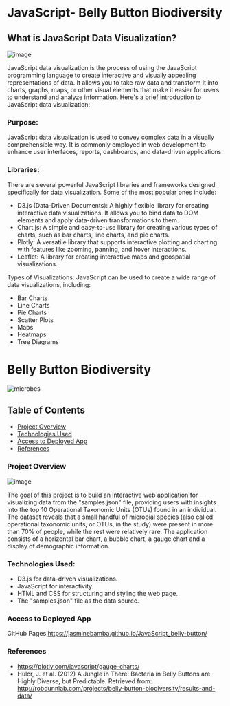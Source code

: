 # JavaScript- Belly Button Biodiversity


## What is JavaScript Data Visualization?

![image](https://github.com/JasmineBamba/JavaScript_belly-button/assets/135666038/9c7124e0-7c07-4e22-86f8-1da0149609c4)

JavaScript data visualization is the process of using the JavaScript programming language to create interactive and visually appealing representations of data. It allows you to take raw data and transform it into charts, graphs, maps, or other visual elements that make it easier for users to understand and analyze information. Here's a brief introduction to JavaScript data visualization:

### Purpose: 
JavaScript data visualization is used to convey complex data in a visually comprehensible way. It is commonly employed in web development to enhance user interfaces, reports, dashboards, and data-driven applications.

### Libraries: 
There are several powerful JavaScript libraries and frameworks designed specifically for data visualization. Some of the most popular ones include:

- D3.js (Data-Driven Documents): A highly flexible library for creating interactive data visualizations. It allows you to bind data to DOM elements and apply data-driven transformations to them.
- Chart.js: A simple and easy-to-use library for creating various types of charts, such as bar charts, line charts, and pie charts.
- Plotly: A versatile library that supports interactive plotting and charting with features like zooming, panning, and hover interactions.
- Leaflet: A library for creating interactive maps and geospatial visualizations.

Types of Visualizations: JavaScript can be used to create a wide range of data visualizations, including:

- Bar Charts
- Line Charts
- Pie Charts
- Scatter Plots
- Maps
- Heatmaps
- Tree Diagrams


# Belly Button Biodiversity

![microbes](https://github.com/JasmineBamba/JavaScript_belly-button/assets/135666038/1d3f7be9-719f-49aa-a930-2f7e374e3e27)

## Table of Contents

- [Project Overview](#project-overview)
- [Technologies Used](#technologies-used)
- [Access to Deployed App](#deployed-app)
- [References](#ref)

### Project Overview
![image](https://github.com/JasmineBamba/JavaScript_belly-button/assets/135666038/5fdda586-8c81-4cb0-bf5f-c253b66b18dd)

The goal of this project is to build an interactive web application for visualizing data from the "samples.json" file, providing users with insights into the top 10 Operational Taxonomic Units (OTUs) found in an individual. The dataset reveals that a small handful of microbial species (also called operational taxonomic units, or OTUs, in the study) were present in more than 70% of people, while the rest were relatively rare. The application consists of a horizontal bar chart, a bubble chart, a gauge chart and a display of demographic information.

### Technologies Used:

- D3.js for data-driven visualizations.
- JavaScript for interactivity.
- HTML and CSS for structuring and styling the web page.
- The "samples.json" file as the data source.

### Access to Deployed App

GitHub Pages
https://jasminebamba.github.io/JavaScript_belly-button/

### References

- https://plotly.com/javascript/gauge-charts/
- Hulcr, J. et al. (2012) A Jungle in There: Bacteria in Belly Buttons are Highly Diverse, but Predictable. Retrieved from: http://robdunnlab.com/projects/belly-button-biodiversity/results-and-data/

